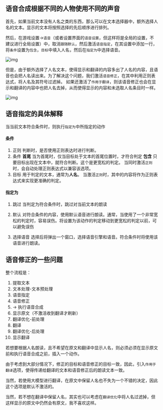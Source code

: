## 语音合成根据不同的人物使用不同的声音

首先，如果当前文本没有人名之类的东西，那么可以在文本选择器中，额外选择人名的文本。显示的文本将按照选择的先后顺序进行排列。

然后，在游戏设置->`语音`（或者设置界面的`语音设置`，但这样将是全局的设置，不建议进行全局设置）中，取消`跟随默认`，然后激活`语音指定`，在其设置中添加一行，将`条件`设置为`包含`，`目标`中填入人名，然后在`指定为`中选择语音。

![img](https://image.lunatranslator.org/zh/tts/1.png) 

但是，由于额外选择了人名文本，使得显示和翻译的内容多出了人名的内容，且语音也会把人名读出来。为了解决这个问题，我们激活`语音修正`，在其中利用正则表达式，将人名及其符号过滤掉。
如果还激活了`作用于翻译`，则该语音修正也会在显示和翻译的内容中也把人名去掉，从而使得显示的内容和未选取人名条目时一样。

![img](https://image.lunatranslator.org/zh/tts/3.png)   


## 语音指定的具体解释

当当前文本符合条件时，则执行`指定为`中所指定的动作

#### 条件

1. 正则
    判断时，是否使用正则表达时进行判断。
1. 条件
    **首尾** 当为首尾时，仅当目标处于文本的首尾位置时，才符合判定
    **包含** 只要目标出现在文本中，就符合判断。这个是更宽松的判定。
    当同时激活`正则`时，会自动处理正则表达式以兼容该选项。
1. 目标
    用于判定的文本，通常为**人名**。
    当激活`正则`时，其中的内容将作为正则表达式来实现更准确的判定。

#### 指定为

1. 跳过
    当判定为符合条件时，跳过对当前文本的朗读

1. 默认
    对符合条件的内容，使用默认语音进行朗读。通常，当使用了一个非常宽松的判定时，容易误伤。将设置为该动作的判定移动到更宽松的判定以前，可以避免误伤
1. 选择语音
    选择后将弹出一个窗口，选择语音引擎和语音。符合条件时将使用该语音进行朗读。

## 语音修正的一些问题

整个流程是：

1. 提取文本
1. 文本处理-文本预处理
1. 语音指定
1. 语音修正
1. -> 执行语音合成
1. 显示原文（不激活收到翻译才刷新）
1. 翻译优化-前处理
1. 翻译
1. 翻译优化-后处理
1. 显示翻译

若想要根据人名朗读，且不希望在原文和翻译中显示人名，则必须必须在显示原文前和执行语音合成之前，插入一个动作。

由于考虑到大部分情况下，修正的目标和语音修正的目标一致，因此，引入`作用于翻译`选项，使得传递给翻译的文本和语音修正后的朗读文本一致。

当然，若使用大模型进行翻译，在原文中保留人名也不失为一个不错的决定，因此这个选项是默认不激活的。

当然，若不想在翻译中保留人名，其实也可以考虑在`翻译优化`中将人名过滤掉，但这样显示的原文中仍然会有原文，我不喜欢这样。